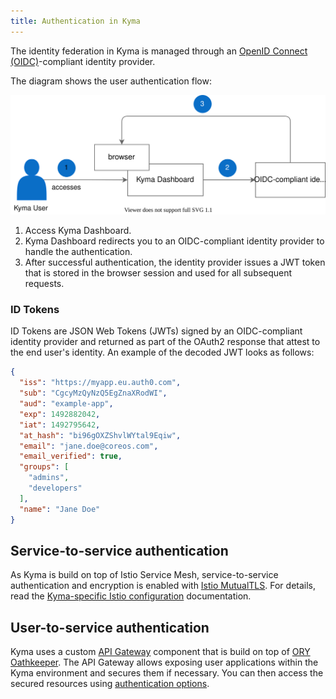 ```yaml
---
title: Authentication in Kyma
---
```


The identity federation in Kyma is managed through an [OpenID Connect (OIDC)](https://openid.net/connect/)-compliant identity provider.

The diagram shows the user authentication flow:

![Authentication diagram](./assets/all-authentication-diagram.svg)

1. Access Kyma Dashboard.
2. Kyma Dashboard redirects you to an OIDC-compliant identity provider to handle the authentication.
3. After successful authentication, the identity provider issues a JWT token that is stored in the browser session and used for all subsequent requests.

### ID Tokens

 ID Tokens are JSON Web Tokens (JWTs) signed by an OIDC-compliant identity provider and returned as part of the OAuth2 response that attest to the end user's identity.
 An example of the decoded JWT looks as follows:

```json
{
  "iss": "https://myapp.eu.auth0.com",
  "sub": "CgcyMzQyNzQ5EgZnaXRodWI",
  "aud": "example-app",
  "exp": 1492882042,
  "iat": 1492795642,
  "at_hash": "bi96gOXZShvlWYtal9Eqiw",
  "email": "jane.doe@coreos.com",
  "email_verified": true,
  "groups": [
    "admins",
    "developers"
  ],
  "name": "Jane Doe"
}
```

## Service-to-service authentication

As Kyma is build on top of Istio Service Mesh, service-to-service authentication and encryption is enabled with [Istio MutualTLS](https://istio.io/latest/docs/concepts/security/#mutual-tls-authentication). For details, read the [Kyma-specific Istio configuration](/components/service-mesh/#details-istio-setup-in-kyma-kyma-specific-configuration) documentation.

## User-to-service authentication

Kyma uses a custom [API Gateway](/components/api-gateway/#overview-overview) component that is build on top of [ORY Oathkeeper](https://www.ory.sh/oathkeeper/docs/). The API Gateway allows exposing user applications within the Kyma environment and secures them if necessary. You can then access the secured resources using [authentication options](/components/api-gateway/#architecture-architecture-request-flow).
